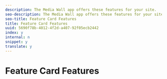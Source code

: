 ```yaml
---
description: The Media Wall app offers these features for your site.
seo-description: The Media Wall app offers these features for your site.
seo-title: Feature Card Features
title: Feature Card Features
uuid: 5690f78b-4012-4f2d-a407-92f05ecb2442
index: y
internal: n
snippet: y
translate: y
---
```


# Feature Card Features

